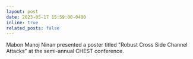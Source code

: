 ```yaml
---
layout: post
date: 2023-05-17 15:59:00-0400
inline: true
related_posts: false
---
```


Mabon Manoj Ninan presented a poster titled "Robust Cross Side Channel Attacks" at the semi-annual CHEST conference.